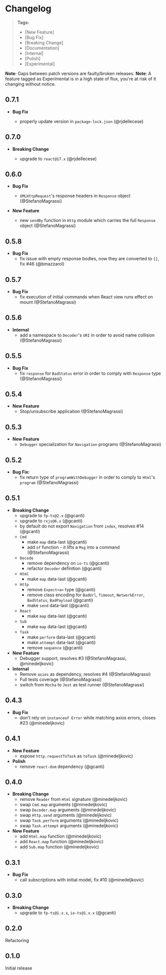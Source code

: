 # Changelog

> **Tags:**
>
> - [New Feature]
> - [Bug Fix]
> - [Breaking Change]
> - [Documentation]
> - [Internal]
> - [Polish]
> - [Experimental]

**Note**: Gaps between patch versions are faulty/broken releases. **Note**: A feature tagged as Experimental is in a
high state of flux, you're at risk of it changing without notice.

## 0.7.1

- **Bug Fix**

  - properly update version in `package-lock.json` (@rjdellecese)

## 0.7.0

- **Breaking Change**

  - upgrade to `react@17.x` (@rjdellecese)

## 0.6.0

- **Bug Fix**

  - `XMLHttpRequest`'s response headers in `Response` object (@StefanoMagrassi)

- **New Feature**
  - new `sendBy` function in `Http` module which carries the full `Response` object (@StefanoMagrassi)

## 0.5.8

- **Bug Fix**
  - fix issue with empty response bodies, now they are converted to `{}`, fix #46 (@bmazzarol)

## 0.5.7

- **Bug Fix**
  - fix execution of initial commands when React view runs effect on mount (@StefanoMagrassi)

## 0.5.6

- **Internal**
  - add a namespace to `Decoder`'s `URI` in order to avoid name collision (@StefanoMagrassi)

## 0.5.5

- **Bug Fix**
  - fix `response` for `BadStatus` error in order to comply with `Response` type (@StefanoMagrassi)

## 0.5.4

- **New Feature**
  - Stop/unsubscribe application (@StefanoMagrassi)

## 0.5.3

- **New Feature**
  - `Debugger` specialization for `Navigation` programs (@StefanoMagrassi)

## 0.5.2

- **Bug Fix:**
  - fix return type of `programWithDebugger` in order to comply to `Html`'s `program` (@StefanoMagrassi)

## 0.5.1

- **Breaking Change**
  - upgrade to `fp-ts@2.x` (@gcanti)
  - upgrade to `rxjs@6.x` (@gcanti)
  - by default do not export `Navigation` from `index`, resolves #14 (@gcanti)
  - `Cmd`
    - make `map` data-last (@gcanti)
    - add `of` function - it lifts a `Msg` into a command (@StefanoMagrassi)
  - `Decode`
    - remove dependency on `io-ts` (@gcanti)
    - refactor `Decoder` definition (@gcanti)
  - `Html`
    - make `map` data-last (@gcanti)
  - `Http`
    - remove `Expect<a>` type (@gcanti)
    - remove class encoding for `BadUrl`, `Timeout`, `NetworkError`, `BadStatus`, `BadPayload` (@gcanti)
    - make `send` data-last (@gcanti)
  - `React`
    - make `map` data-last (@gcanti)
  - `Sub`
    - make `map` data-last (@gcanti)
  - `Task`
    - make `perform` data-last (@gcanti)
    - make `attempt` data-last (@gcanti)
    - remove `sequence` (@gcanti)
- **New Feature**
  - Debugger support, resolves #3 (@StefanoMagrassi, @minedeljkovic)
- **Internal**
  - Remove `axios` as dependency, resolves #4 (@StefanoMagrassi)
  - Full tests coverage (@StefanoMagrassi)
  - switch from `Mocha` to `Jest` as test runner (@StefanoMagrassi)

## 0.4.3

- **Bug Fix**
  - don't rely on `instanceof Error` while matching axios errors, closes #23 (@minedeljkovic)

## 0.4.1

- **New Feature**
  - expose `http.requestToTask` as `toTask` (@minedeljkovic)
- **Polish**
  - remove `react-dom` dependency (@gcanti)

## 0.4.0

- **Breaking Change**
  - remove `Reader` from `Html` signature (@minedeljkovic)
  - swap `Cmd.map` arguments (@minedeljkovic)
  - swap `Decoder.map` arguments (@minedeljkovic)
  - swap `Http.send` arguments (@minedeljkovic)
  - swap `Task.perform` arguments (@minedeljkovic)
  - swap `Task.attempt` arguments (@minedeljkovic)
- **New Feature**
  - add `Html.map` function (@minedeljkovic)
  - add `React.map` function (@minedeljkovic)
  - add `Sub.map` function (@minedeljkovic)

## 0.3.1

- **Bug Fix**
  - call subscriptions with initial model, fix #10 (@minedeljkovic)

## 0.3.0

- **Breaking Change**
  - upgrade to `fp-ts@1.x.x`, `io-ts@1.x.x` (@gcanti)

## 0.2.0

Refactoring

## 0.1.0

Initial release
